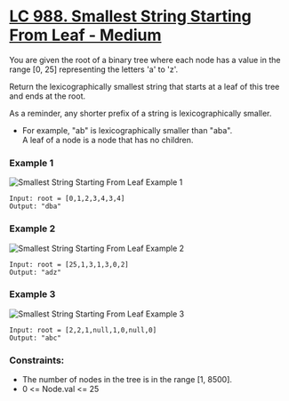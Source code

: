 # [LC 988. Smallest String Starting From Leaf - Medium](https://leetcode.com/problems/smallest-string-starting-from-leaf/description/)

You are given the root of a binary tree where each node has a value in the range [0, 25] representing the letters 'a' to 'z'.

Return the lexicographically smallest string that starts at a leaf of this tree and ends at the root.

As a reminder, any shorter prefix of a string is lexicographically smaller.

- For example, "ab" is lexicographically smaller than "aba".  
A leaf of a node is a node that has no children.

### Example 1

![Smallest String Starting From Leaf Example 1](https://assets.leetcode.com/uploads/2019/01/30/tree1.png)  

```
Input: root = [0,1,2,3,4,3,4]
Output: "dba"
```

### Example 2 

![Smallest String Starting From Leaf Example 2](https://assets.leetcode.com/uploads/2019/01/30/tree2.png)  

```
Input: root = [25,1,3,1,3,0,2]
Output: "adz"
```


### Example 3

![Smallest String Starting From Leaf Example 3](https://assets.leetcode.com/uploads/2019/02/01/tree3.png)  

```
Input: root = [2,2,1,null,1,0,null,0]
Output: "abc"
```

### Constraints:

- The number of nodes in the tree is in the range [1, 8500].
- 0 <= Node.val <= 25